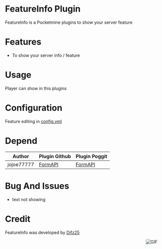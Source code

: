 # FeatureInfo Plugin
FeatureInfo is a Pocketmine plugins to show your server feature

# Features
- To show your server info / feature

# Usage
Player can show in this plugins

# Configuration
Feature editing in [config.yml](https://github.com/Difz25/FeatureInfo/blob/main/resources/config.yml)

# Depend
| Author | Plugin Github | Plugin Poggit |
| - | - | - |
| jojoe77777 | [FormAPI](https://github.com/jojoe77777/FormAPI) | [FormAPI](https://poggit.pmmp.io/ci/Difz25/FormAPI/FormAPI) |

# Bug And Issues
- text not showing

# Credit
FeatureInfo was developed by [Difz25](https://github.com/Difz25)
  
<img align="right" alt="GIF" src="https://i.pinimg.com/originals/e4/26/70/e426702edf874b181aced1e2fa5c6cde.gif" />
